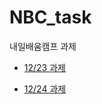 # NBC_task

내일배움캠프 과제



* [12/23 과제](kakao_clone/kakao.html)

* [12/24 과제](insta_clone/insta.html)
